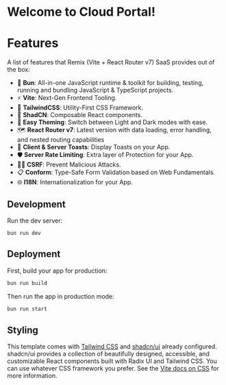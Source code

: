 # Welcome to Cloud Portal!

# Features

A list of features that Remix (Vite + React Router v7) SaaS provides out of the box:

- 🚄 **Bun**: All-in-one JavaScript runtime & toolkit for building, testing, running and bundling JavaScript & TypeScript projects.
- ⚡ **Vite**: Next-Gen Frontend Tooling.
- 🎨 **TailwindCSS**: Utility-First CSS Framework.
- 📐 **ShadCN**: Composable React components.
- 🌙 **Easy Theming**: Switch between Light and Dark modes with ease.
- 🗺️ **React Router v7**: Latest version with data loading, error handling, and nested routing capabilities
- 🍞 **Client & Server Toasts**: Display Toasts on your App.
- 🛡️ **Server Rate Limiting**: Extra layer of Protection for your App.
- 🕵️‍♂️ **CSRF**: Prevent Malicious Attacks.
- 📋 **Conform**: Type-Safe Form Validation based on Web Fundamentals.
- 🌐 **I18N**: Internationalization for your App.

## Development

Run the dev server:

```shellscript
bun run dev
```

## Deployment

First, build your app for production:

```sh
bun run build
```

Then run the app in production mode:

```sh
bun run start
```

## Styling

This template comes with [Tailwind CSS](https://tailwindcss.com/) and [shadcn/ui](https://ui.shadcn.com/) already configured. shadcn/ui provides a collection of beautifully designed, accessible, and customizable React components built with Radix UI and Tailwind CSS. You can use whatever CSS framework you prefer. See the [Vite docs on CSS](https://vitejs.dev/guide/features.html#css) for more information.
